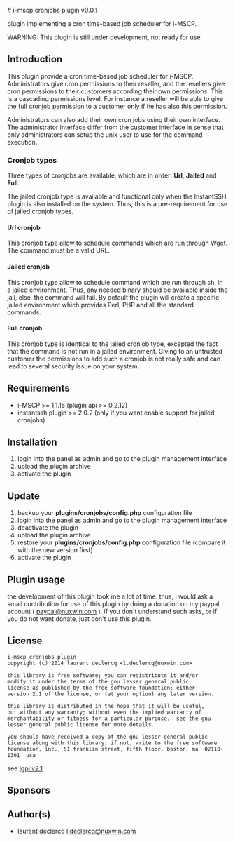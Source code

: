 # i-mscp cronjobs plugin v0.0.1

plugin implementing a cron time-based job scheduler for i-MSCP.

WARNING: This plugin is still under development, not ready for use

## Introduction

This plugin provide a cron time-based job scheduler for i-MSCP. Administrators give cron permissions to their reseller,
and the resellers give cron permissions to their customers according their own permissions. This is a cascading permissions
level.  For instance a reseller will be able to give the full cronjob permission to a customer only if he has also this
permission.

Administrators can also add their own cron jobs using their own interface. The administrator interface differ from the
customer interface in sense that only administrators can setup the unix user to use for the command execution.

### Cronjob types

Three types of cronjobs are available, which are in order: **Url**, **Jailed** and **Full**.

The jailed cronjob type is available and functional only when the InstantSSH plugin is also installed on the system. Thus,
this is a pre-requirement for use of jailed cronjob types.

#### Url cronjob

This cronjob type allow to schedule commands which are run through Wget. The command must be a valid URL.

#### Jailed cronjob

This cronjob type allow to schedule command which are run through sh,  in a jailed environment. Thus, any needed binary
should be available inside the jail, else, the command will fail. By default the plugin will create a specific jailed
environment which provides Perl, PHP and all the standard commands.

#### Full cronjob

This cronjob type is identical to the jailed cronjob type, excepted the fact that the command is not run in a jailed
environment. Giving to an untrusted customer the permissions to add such a cronjob is not really safe and can lead to
several security issue on your system.

## Requirements

* i-MSCP >= 1.1.15 (plugin api >= 0.2.12)
* instantssh plugin >= 2.0.2 (only if you want enable support for jailed cronjobs)

## Installation

1. login into the panel as admin and go to the plugin management interface
2. upload the plugin archive
3. activate the plugin

## Update

1. backup your **plugins/cronjobs/config.php** configuration file
2. login into the panel as admin and go to the plugin management interface
3. deactivate the plugin
4. upload the plugin archive
5. restore your **plugins/cronjobs/config.php** configuration file (compare it with the new version first)
6. activate the plugin

## Plugin usage

the development of this plugin took me a lot of time. thus, i would ask a small contribution for use of this plugin by
doing a donation on my paypal account ( paypal@nuxwin.com ). if you don't understand such asks, or if you do not want
donate, just don't use this plugin.

## License

	i-mscp cronjobs plugin
	copyright (c) 2014 laurent declercq <l.declercq@nuxwin.com>

	this library is free software; you can redistribute it and/or
 	modify it under the terms of the gnu lesser general public
	license as published by the free software foundation; either
	version 2.1 of the license, or (at your option) any later version.

	this library is distributed in the hope that it will be useful,
	but without any warranty; without even the implied warranty of
	merchantability or fitness for a particular purpose.  see the gnu
	lesser general public license for more details.

	you should have received a copy of the gnu lesser general public
	license along with this library; if not, write to the free software
	foundation, inc., 51 franklin street, fifth floor, boston, ma  02110-1301  usa

 see [lgpl v2.1](http://www.gnu.org/licenses/lgpl-2.1.txt "lgpl v2.1")

## Sponsors

## Author(s)

 * laurent declercq <l.declercq@nuxwin.com>
